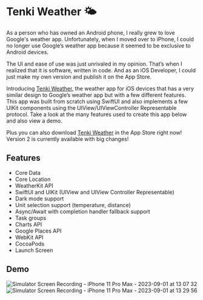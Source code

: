 # Tenki Weather 🌤️

As a person who has owned an Android phone, I really grew to love Google's weather app. Unfortunately, when I moved over to iPhone, I could no longer use Google’s weather app because it seemed to be exclusive to Android devices. 

The UI and ease of use was just unrivaled in my opinion. That’s when I realized that it is software, written in code. And as an iOS Developer, I could just make my own version and publish it on the App Store. 

Introducing [Tenki Weather](https://apps.apple.com/us/app/tenki-weather/id6451055649), the weather app for iOS devices that has a very similar design to Google’s weather app but with a few different features. This app was built from scratch using SwiftUI and also implements a few UIKit components using the UIView/UIViewController Representable protocol. Take a look at the many features used to create this app below and also view a demo. 

Plus you can also download [Tenki Weather](https://apps.apple.com/us/app/tenki-weather/id6451055649) in the App Store right now! Version 2 is currently available with big changes!

## Features

- Core Data
- Core Location
- WeatherKit API
- SwiftUI and UIKit (UIView and UIView Controller Representable)
- Dark mode support 
- Unit selection support (temperature, distance)
- Async/Await with completion handler fallback support 
- Task groups
- Charts API
- Google Places API
- WebKit API
- CocoaPods
- Launch Screen


## Demo

![Simulator Screen Recording - iPhone 11 Pro Max - 2023-09-01 at 13 07 32](https://github.com/TSanni/TenkiWeather/assets/50508424/b3be972e-092d-4f06-a986-22c1c49cc97b)
![Simulator Screen Recording - iPhone 11 Pro Max - 2023-09-01 at 13 29 56](https://github.com/TSanni/TenkiWeather/assets/50508424/e59d6e5a-cc96-43ba-af02-b234fe571ec8)








